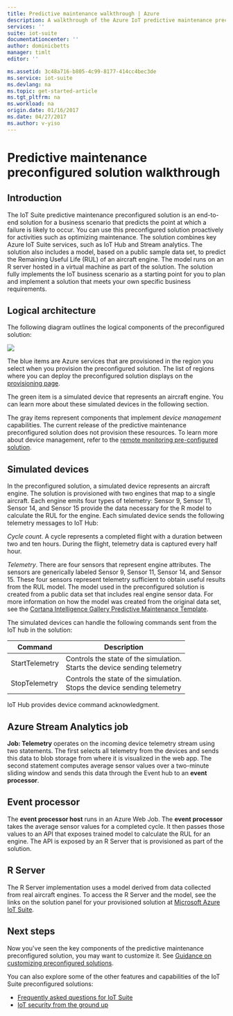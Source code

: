 ```yaml
---
title: Predictive maintenance walkthrough | Azure
description: A walkthrough of the Azure IoT predictive maintenance preconfigured solution.
services: ''
suite: iot-suite
documentationcenter: ''
author: dominicbetts
manager: timlt
editor: ''

ms.assetid: 3c48a716-b805-4c99-8177-414cc4bec3de
ms.service: iot-suite
ms.devlang: na
ms.topic: get-started-article
ms.tgt_pltfrm: na
ms.workload: na
origin.date: 01/16/2017
ms.date: 04/27/2017
ms.author: v-yiso
---
```


# Predictive maintenance preconfigured solution walkthrough

## Introduction

The IoT Suite predictive maintenance preconfigured solution is an end-to-end solution for a business scenario that predicts the point at which a failure is likely to occur. You can use this preconfigured solution proactively for activities such as optimizing maintenance. The solution combines key Azure IoT Suite services, such as IoT Hub and Stream analytics. The solution also includes a model, based on a public sample data set, to predict the Remaining Useful Life (RUL) of an aircraft engine. The model runs on an R server hosted in a virtual machine as part of the solution. The solution fully implements the IoT business scenario as a starting point for you to plan and implement a solution that meets your own specific business requirements.

## Logical architecture

The following diagram outlines the logical components of the preconfigured solution:

![][img-architecture]

The blue items are Azure services that are provisioned in the region you select when you provision the preconfigured solution. The list of regions where you can deploy the preconfigured solution displays on the [provisioning page][lnk-azureiotsuite].

The green item is a simulated device that represents an aircraft engine. You can learn more about these simulated devices in the following section.

The gray items represent components that implement *device management* capabilities. The current release of the predictive maintenance preconfigured solution does not provision these resources. To learn more about device management, refer to the [remote monitoring pre-configured solution][lnk-remote-monitoring].

## Simulated devices

In the preconfigured solution, a simulated device represents an aircraft engine. The solution is provisioned with two engines that map to a single aircraft. Each engine emits four types of telemetry: Sensor 9, Sensor 11, Sensor 14, and Sensor 15 provide the data necessary for the R model to calculate the RUL for the engine. Each simulated device sends the following telemetry messages to IoT Hub:

*Cycle count*. A cycle represents a completed flight with a duration between two and ten hours. During the flight, telemetry data is captured every half hour.

*Telemetry*. There are four sensors that represent engine attributes. The sensors are generically labeled Sensor 9, Sensor 11, Sensor 14, and Sensor 15. These four sensors represent telemetry sufficient to obtain useful results from the RUL model. The model used in the preconfigured solution is created from a public data set that includes real engine sensor data. For more information on how the model was created from the original data set, see the [Cortana Intelligence Gallery Predictive Maintenance Template][lnk-cortana-analytics].

The simulated devices can handle the following commands sent from the IoT hub in the solution:

| Command | Description |
| --- | --- |
| StartTelemetry |Controls the state of the simulation.<br/>Starts the device sending telemetry |
| StopTelemetry |Controls the state of the simulation.<br/>Stops the device sending telemetry |

IoT Hub provides device command acknowledgment.

## Azure Stream Analytics job
**Job: Telemetry** operates on the incoming device telemetry stream using two statements. The first selects all telemetry from the devices and sends this data to blob storage from where it is visualized in the web app. The second statement computes average sensor values over a two-minute sliding window and sends this data through the Event hub to an **event processor**.

## Event processor
The **event processor host** runs in an Azure Web Job. The **event processor** takes the average sensor values for a completed cycle. It then passes those values to an API that exposes trained model to calculate the RUL for an engine. The API is exposed by an R Server that is provisioned as part of the solution.

## R Server
The R Server implementation uses a model derived from data collected from real aircraft engines. To access the R Server and the model, see the links on the solution panel for your provisioned solution at [Microsoft Azure IoT Suite][lnk-azureiotsuite].

## Next steps
Now you've seen the key components of the predictive maintenance preconfigured solution, you may want to customize it. See [Guidance on customizing preconfigured solutions][lnk-customize].

You can also explore some of the other features and capabilities of the IoT Suite preconfigured solutions:

* [Frequently asked questions for IoT Suite][lnk-faq]
* [IoT security from the ground up][lnk-security-groundup]

[img-architecture]: ./media/iot-suite-predictive-walkthrough/architecture.png

[lnk-remote-monitoring]: ./iot-suite-remote-monitoring-sample-walkthrough.md
[lnk-cortana-analytics]: http://gallery.cortanaintelligence.com/Collection/Predictive-Maintenance-Template-3
[lnk-azureiotsuite]: https://www.azureiotsuite.cn/
[lnk-customize]: ./iot-suite-guidance-on-customizing-preconfigured-solutions.md
[lnk-faq]: ./iot-suite-faq.md
[lnk-security-groundup]: ./securing-iot-ground-up.md